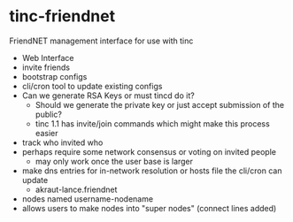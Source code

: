 tinc-friendnet
==============

FriendNET management interface for use with tinc


* Web Interface
* invite friends
* bootstrap configs
* cli/cron tool to update existing configs
* Can we generate RSA Keys or must tincd do it?
  * Should we generate the private key or just accept submission of the public?
  * tinc 1.1 has invite/join commands which might make this process easier
* track who invited who
* perhaps require some network consensus or voting on invited people
  * may only work once the user base is larger
* make dns entries for in-network resolution or hosts file the cli/cron can update
  * akraut-lance.friendnet
* nodes named username-nodename
* allows users to make nodes into "super nodes" (connect lines added)
